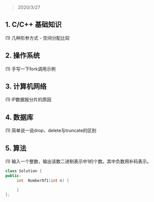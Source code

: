 > 2020/3/27

## 1. C/C++ 基础知识
(1) 几种形参方式 - 空间分配比较

## 2. 操作系统
(1) 手写一下fork调用示例

## 3. 计算机网络
(1) IP数据报分片的原因

## 4. 数据库
(1) 简单说一说drop、delete与truncate的区别

## 5. 算法
(1) 输入一个整数，输出该数二进制表示中1的个数。其中负数用补码表示。

```C++
class Solution {
public:
     int  NumberOf1(int n) {
         
     }
};
```

